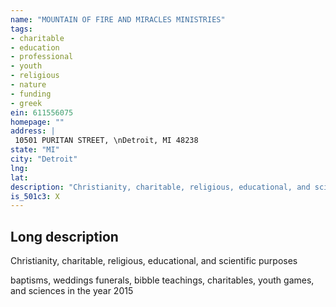 ```yaml
---
name: "MOUNTAIN OF FIRE AND MIRACLES MINISTRIES"
tags:
- charitable
- education
- professional
- youth
- religious
- nature
- funding
- greek
ein: 611556075
homepage: ""
address: |
 10501 PURITAN STREET, \nDetroit, MI 48238
state: "MI"
city: "Detroit"
lng: 
lat: 
description: "Christianity, charitable, religious, educational, and scientific purposes"
is_501c3: X
---
```


## Long description

Christianity, charitable, religious, educational, and scientific purposes
  
  baptisms, weddings funerals, bibble teachings, charitables, youth games, and sciences in the year 2015
